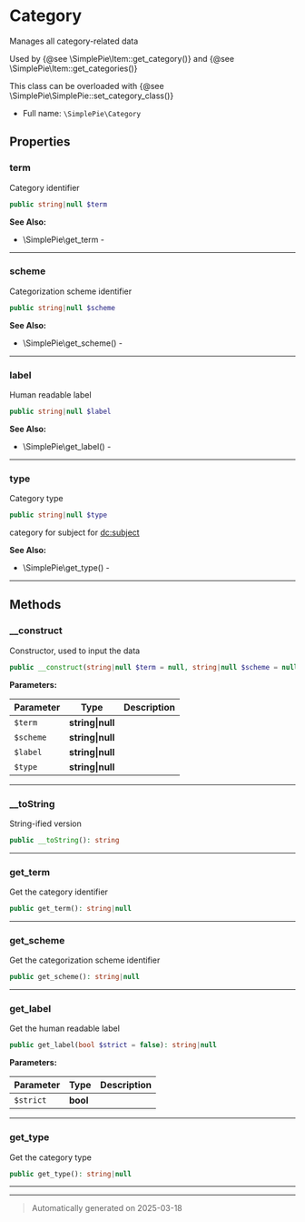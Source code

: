 
# Category

Manages all category-related data

Used by {@see \SimplePie\Item::get_category()} and {@see \SimplePie\Item::get_categories()}

This class can be overloaded with {@see \SimplePie\SimplePie::set_category_class()}

* Full name: `\SimplePie\Category`



## Properties


### term

Category identifier

```php
public string|null $term
```





**See Also:**

* \SimplePie\get_term - 

***

### scheme

Categorization scheme identifier

```php
public string|null $scheme
```





**See Also:**

* \SimplePie\get_scheme() - 

***

### label

Human readable label

```php
public string|null $label
```





**See Also:**

* \SimplePie\get_label() - 

***

### type

Category type

```php
public string|null $type
```

category for <category>
subject for <dc:subject>



**See Also:**

* \SimplePie\get_type() - 

***

## Methods


### __construct

Constructor, used to input the data

```php
public __construct(string|null $term = null, string|null $scheme = null, string|null $label = null, string|null $type = null): mixed
```








**Parameters:**

| Parameter | Type | Description |
|-----------|------|-------------|
| `$term` | **string&#124;null** |  |
| `$scheme` | **string&#124;null** |  |
| `$label` | **string&#124;null** |  |
| `$type` | **string&#124;null** |  |





***

### __toString

String-ified version

```php
public __toString(): string
```












***

### get_term

Get the category identifier

```php
public get_term(): string|null
```












***

### get_scheme

Get the categorization scheme identifier

```php
public get_scheme(): string|null
```












***

### get_label

Get the human readable label

```php
public get_label(bool $strict = false): string|null
```








**Parameters:**

| Parameter | Type | Description |
|-----------|------|-------------|
| `$strict` | **bool** |  |





***

### get_type

Get the category type

```php
public get_type(): string|null
```












***


***
> Automatically generated on 2025-03-18
